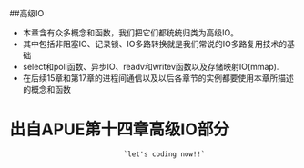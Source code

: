 ##高级IO
- 本章含有众多概念和函数，我们把它们都统统归类为高级IO。
- 其中包括非阻塞IO、记录锁、IO多路转换就是我们常说的IO多路复用技术的基础
- select和poll函数、异步IO、readv和writev函数以及存储映射IO(mmap).
- 在后续15章和第17章的进程间通信以及以后各章节的实例都要使用本章所描述的概念和函数


# 出自APUE第十四章高级IO部分
                                `let's coding now!!`
